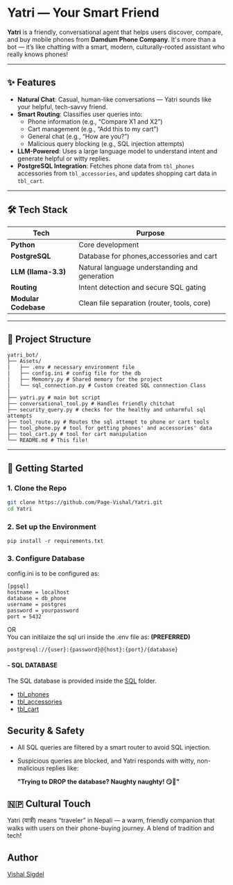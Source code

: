 # Yatri — Your Smart Friend

**Yatri** is a friendly, conversational agent that helps users discover, compare, and buy mobile phones from **Damdum Phone Company**. It's more than a bot — it’s like chatting with a smart, modern, culturally-rooted assistant who really knows phones!

---

## ✨ Features

- **Natural Chat**: Casual, human-like conversations — Yatri sounds like your helpful, tech-savvy friend.
- **Smart Routing**: Classifies user queries into:
  - Phone information (e.g., “Compare X1 and X2”)
  - Cart management (e.g., “Add this to my cart”)
  - General chat (e.g., “How are you?”)
  - Malicious query blocking (e.g., SQL injection attempts)
- **LLM-Powered**: Uses a large language model to understand intent and generate helpful or witty replies.
- **PostgreSQL Integration**: Fetches phone data from `tbl_phones` accessories from `tbl_accessories`, and updates shopping cart data in `tbl_cart`.

---

## 🛠️ Tech Stack

| Tech | Purpose |
|------|---------|
| **Python** | Core development |
| **PostgreSQL** | Database for phones,accessories and cart |
| **LLM (llama-3.3)** | Natural language understanding and generation |
| **Routing** | Intent detection and secure SQL gating |
| **Modular Codebase** | Clean file separation (router, tools, core)

---

## 🧩 Project Structure

```
yatri_bot/ 
├── Assets/
|   ├── .env # necessary environment file 
|   ├── config.ini # config file for the db
|   ├── Memomry.py # Shared memory for the project
|   └── sql_connection.py # Custom created SQL connnection Class
|
├── yatri.py # main bot script 
├── conversational_tool.py # Handles friendly chitchat
├── security_query.py # checks for the healthy and unharmful sql attempts 
├── tool_route.py # Routes the sql attempt to phone or cart tools
├── tool_phone.py # tool for getting phones' and accessories' data
├── tool_cart.py # tool for cart manipulation
└── README.md # This file!
```

---

## 🚀 Getting Started

### 1. Clone the Repo
```bash
git clone https://github.com/Page-Vishal/Yatri.git
cd Yatri
```

### 2. Set up the Environment
```
pip install -r requirements.txt
```

### 3. Configure Database
config.ini is to be configured as:

```
[pgsql]
hostname = localhost
database = db_phone
username = postgres
password = yourpassword
port = 5432
```
OR <br/>
You can initilaize the sql uri inside the .env file as: **(PREFERRED)**
```
postgresql://{user}:{password}@{host}:{port}/{database}
```

#### - SQL DATABASE
The SQL database is provided inside the [SQL](./Assets/SQL/) folder.
 - [tbl_phones](./Assets/SQL/tbl_phones.sql)
 - [tbl_accessories](./Assets/SQL/tbl_accessories.sql)
 - [tbl_cart](./Assets/SQL/tbl_cart.sql)

## Security & Safety
- All SQL queries are filtered by a smart router to avoid SQL injection.

- Suspicious queries are blocked, and Yatri responds with witty, non-malicious replies like:

  **"Trying to DROP the database? Naughty naughty! 😏📛"**

## 🇳🇵 Cultural Touch
Yatri (यात्री) means “traveler” in Nepali — a warm, friendly companion that walks with users on their phone-buying journey. A blend of tradition and tech!

## Author
[Vishal Sigdel](https://github.com/Page-Vishal)